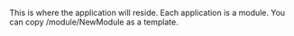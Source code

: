 This is where the application will reside. Each application is a module.
You can copy /module/NewModule as a template.
